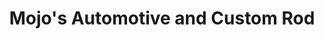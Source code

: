 ---
title: "Mojo's Automotive and Custom Rod"
url: /boardman/mojos-automotive-and-custom-rod/
shop: car repair
---